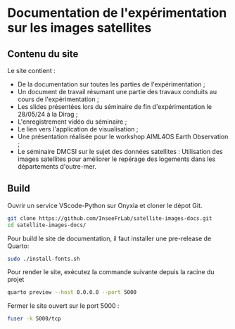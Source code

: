 # Documentation de l'expérimentation sur les images satellites

## Contenu du site

Le site contient :

- De la documentation sur toutes les parties de l'expérimentation ;
- Un document de travail résumant une partie des travaux conduits au cours de l'expérimentation ;
- Les slides présentées lors du séminaire de fin d'expérimentation le 28/05/24 à la Dirag ;
- L'enregistrement vidéo du séminaire ;
- Le lien vers l'application de visualisation ;
- Une présentation réalisée pour le workshop AIML4OS Earth Observation ;  
- Le séminaire DMCSI sur le sujet des données satellites : Utilisation des images satellites pour améliorer le repérage des logements dans les départements d'outre-mer.  

## Build

Ouvrir un service VScode-Python sur Onyxia et cloner le dépot Git.

```sh
git clone https://github.com/InseeFrLab/satellite-images-docs.git
cd satellite-images-docs/
```

Pour build le site de documentation, il faut installer une pre-release de Quarto:

```sh
sudo ./install-fonts.sh
```

Pour render le site, exécutez la commande suivante depuis la racine du projet

```sh
quarto preview --host 0.0.0.0 --port 5000
```

Fermer le site ouvert sur le port 5000 :

```sh
fuser -k 5000/tcp
```